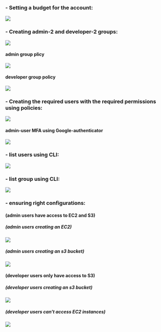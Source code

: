 ### - Setting a budget for the account:

<img src="https://github.com/Asem-Mohamed-321/iVolve-OJT/assets/167926594/e9b1a695-5f57-4ab1-bac5-f6d6b91e7e47">

### - Creating admin-2 and developer-2 groups:

<img src="https://github.com/Asem-Mohamed-321/iVolve-OJT/assets/167926594/ce66fc97-cf09-45c5-b01a-c39b29e4f385">

#### admin group plicy
<img src="https://github.com/Asem-Mohamed-321/iVolve-OJT/assets/167926594/ca94e952-b0e3-4835-a438-d2867b678eb0">

#### developer group policy
<img src="https://github.com/Asem-Mohamed-321/iVolve-OJT/assets/167926594/c9deb9fc-8866-43d1-865a-9d7380f20009)">


### - Creating the required users with the required permissions using policies:

<img src="https://github.com/Asem-Mohamed-321/iVolve-OJT/assets/167926594/e6cb0bd0-0644-4566-846b-703d6e1f85f4">

#### admin-user MFA using Google-authenticator

<img src="https://github.com/Asem-Mohamed-321/iVolve-OJT/assets/167926594/30ffb3e0-df7d-42eb-a51c-275e0470da07">


### - list users using CLI:

<img src="https://github.com/Asem-Mohamed-321/iVolve-OJT/assets/167926594/a5b3fa10-f9b5-4519-85da-886160e0a620">

### - list group using CLI:

<img src="https://github.com/Asem-Mohamed-321/iVolve-OJT/assets/167926594/06c972e9-d584-44b1-b2bb-9fc2ecd01a1d">

### - ensuring right configurations:

#### (admin users have access to EC2 and S3)

##### (admin users creating an EC2)
<img src="https://github.com/Asem-Mohamed-321/iVolve-OJT/assets/167926594/bd564029-fab9-41d9-883d-36fc1e2fc743">

##### (admin users creating an s3 bucket)
<img src="https://github.com/Asem-Mohamed-321/iVolve-OJT/assets/167926594/a0310a38-8051-41f8-8e34-b1e0f809bd96">


#### (developer users only have access to S3)
##### (developer users creating an s3 bucket)
<img src="https://github.com/Asem-Mohamed-321/iVolve-OJT/assets/167926594/72c51d09-c669-412d-a6fe-b6e52ce7f0f8">

##### (developer users can't access EC2 instances)
<img src="https://github.com/Asem-Mohamed-321/iVolve-OJT/assets/167926594/9f6c518c-cc3e-4d9a-96e4-2dfd3b507f5a">



